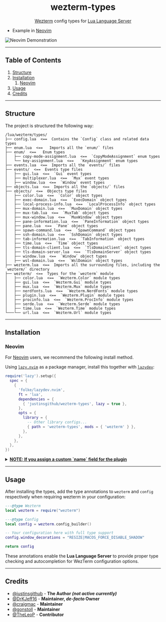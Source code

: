 <div align="center">

# wezterm-types

[Wezterm](https://github.com/wezterm/wezterm) config types for [Lua Language Server](https://luals.github.io/)

</div>

- Example in [Neovim](https://github.com/neovim/neovim)

![Neovim Demonstration](https://github.com/user-attachments/assets/c9082e54-39ad-4c7d-8d81-ddf0b1fb1fc7)

---

## Table of Contents

1. [Structure](#structure)
2. [Installation](#installation)
    1. [Neovim](#neovim)
3. [Usage](#usage)
4. [Credits](#credits)

---

## Structure

The project is structured the following way:

```
/lua/wezterm/types/
├── config.lua  <==  Contains the `Config` class and related data types
├── enum.lua  <==   Imports all the `enum/` files
├── enum/  <==   Enum types
│   ├── copy-mode-assignment.lua  <==  `CopyModeAssignment` enum types
│   └── key-assignment.lua  <==   `KeyAssignment` enum types
├── events.lua  <==  Imports all the `events/` files
├── events/  <==  Events type files
│   ├── gui.lua  <==  `Gui` event types
│   ├── multiplexer.lua  <==  `Mux` event types
│   ├── window.lua  <==  `Window` event types
├── objects.lua  <==  Imports all the `objects/` files
├── objects/  <==  Objects type files
│   ├── color.lua  <==  `Color` object types
│   ├── exec-domain.lua  <==  `ExecDomain` object types
│   ├── local-process-info.lua  <==  `LocalProcessInfo` object types
│   ├── mux-domain.lua  <==  `MuxDomain` object types
│   ├── mux-tab.lua  <==  `MuxTab` object types
│   ├── mux-window.lua  <==  `MuxWindow` object types
│   ├── pane-information.lua  <==  `PaneInformation` object types
│   ├── pane.lua  <==  `Pane` object types
│   ├── spawn-command.lua  <==  `SpawnCommand` object types
│   ├── ssh-domain.lua  <==  `SshDomain` object types
│   ├── tab-information.lua  <==  `TabInformation` object types
│   ├── time.lua  <==  `Time` object types
│   ├── tls-domain-client.lua  <==  `TlsDomainClient` object types
│   ├── tls-domain-server.lua  <==  `TlsDomainServer` object types
│   ├── window.lua  <==  `Window` object types
│   ├── wsl-domain.lua  <==  `WslDomain` object types
├── wezterm.lua  <==  Imports all the surrounding files, including the `wezterm/` directory
├── wezterm/  <==  Types for the `wezterm` module
│   ├── color.lua  <==  `Wezterm.Color` module types
│   ├── gui.lua  <==  `Wezterm.Gui` module types
│   ├── mux.lua  <==  `Wezterm.Mux` module types
│   ├── nerdfonts.lua  <==  `Wezterm.NerdFonts` module types
│   ├── plugin.lua  <==  `Wezterm.Plugin` module types
│   ├── procinfo.lua  <==  `Wezterm.ProcInfo` module types
│   ├── serde.lua  <==  `Wezterm.Serde` module types
│   ├── time.lua  <==  `Wezterm.Time` module types
└───└── url.lua  <==  `Wezterm.Url` module types
```

---

## Installation

### Neovim

For [Neovim](https://github.com/neovim/neovim) users, we recommend the following install method.

Using [`lazy.nvim`](https://github.com/folke/lazy.nvim) as a package manager, install this together with
[`lazydev`](https://github.com/folke/lazydev.nvim):

```lua
require('lazy').setup({
  spec = {
    {
      'folke/lazydev.nvim',
      ft = 'lua',
      dependencies = {
        { 'justinsgithub/wezterm-types', lazy = true },
      },
      opts = {
        library = {
          -- Other library configs...
          { path = 'wezterm-types', mods = { 'wezterm' } },
        },
      },
    },
  },
})
```

<details>
<summary><b><ins>NOTE: If you assign a custom `name` field for the plugin</ins></b></summary>

```lua
{
  {
    'folke/lazydev.nvim',
    ft = 'lua',
    dependencies = {
      {
        'justinsgithub/wezterm-types',
        name = '<my_custom_name>', -- CUSTOM DIRECTORY NAME
        lazy = true,
      },
    },
    opts = {
      library = {
        -- Other library configs...

        -- MAKE SURE TO MATCH THE PLUGIN DIRECTORY'S NAME
        { path = '<my_custom_name>', mods = { 'wezterm' } },
      },
    },
  },
}
```

</details>

---

## Usage

After installing the types, add the type annotations to `wezterm` and `config` respectively
when requiring wezterm in your configuration:

```lua
---@type Wezterm
local wezterm = require("wezterm")

---@type Config
local config = wezterm.config_builder()

-- Your configuration here with full type support
config.window_decorations = "RESIZE|MACOS_FORCE_DISABLE_SHADOW"

return config
```

These annotations enable the **Lua Language Server** to provide
proper type checking and autocompletion for WezTerm configuration options.

---

## Credits

- [@justinsgithub](https://github.com/justinsgithub) - **The Author _(not active currently)_**
- [@DrKJeff16](https://github.com/DrKJeff16) - **Maintainer, _de-facto_ Owner**
- [@craigmac](https://github.com/craigmac) - **Maintainer**
- [@gonstoll](https://github.com/gonstoll) - **Maintainer**
- [@TheLeoP](https://github.com/TheLeoP) - **Contributor**
